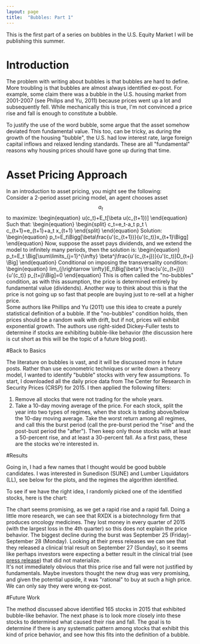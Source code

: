 ```yaml
---
layout: page
title:  "Bubbles: Part 1"
---
```


This is the first part of a series on bubbles in the U.S. Equity Market I will be publishing this summer.

# Introduction

The problem with writing about bubbles is that bubbles are hard to define. More troubling is that bubbles are almost always identified ex-post. For example, some claim there was a bubble in the U.S. housing market from 2001-2007 (see Philips and Yu, 2011) because prices went up a lot and subsequently fell. While mechanically this is true, I'm not convinced a price rise and fall is enough to constitute a bubble. <br />

To justify the use of the word bubble, some argue that the asset somehow deviated from fundamental value. This too, can be tricky, as during the growth of the housing "bubble", the U.S. had low interest rate, large foreign capital inflows and relaxed lending standards. These are all "fundamental" reasons why housing prices should have gone up during that time.

# Asset Pricing Approach

In an introduction to asset pricing, you might see the following: <br />
Consider a 2-period asset pricing model, an agent chooses asset $$a_t$$ to maximize:
\begin{equation}
u(c_t)+E_t[\beta u(c_{t+1})]
\end{equation}
Such that:
\begin{equation}
\begin{split}
c_t=e_t-a_t p_t \\
c_{t+1}=e_{t+1}+a_t x_{t+1}
\end{split}
\end{equation}
Solution:
\begin{equation}
p_t=E_t\Bigg[\beta\frac{u'(c_{t+1})}{u'(c_t)}x_{t+1}\Bigg]
\end{equation}
Now, suppose the asset pays dividends, and we extend the model to infinitely many periods, then the solution is:
\begin{equation}
p_t=E_t \Big[\sum\limits_{j=1}^{\infty} \beta^j\frac{u'(c_{t+j})}{u'(c_t)}D_{t+j} \Big]
\end{equation}
Conditional on imposing the transversality condition:
\begin{equation}
lim_{j\rightarrow \infty}E_t\Big[\beta^j \frac{u'(c_{t+j})}{u'(c_t)} p_{t+j}\Big]=0
\end{equation}
This is often called the "no-bubbles" condition, as with this assumption, the price is determined entirely by fundamental value (dividends). Another way to think about this is that the price is not going up so fast that people are buying just to re-sell at a higher price. <br />
Some authors like Phillips and Yu (2011) use this idea to create a purely statistical definition of a bubble. If the "no-bubbles" condition holds, then prices should be a random walk with drift, but if not, prices will exhibit exponential growth. The authors use right-sided Dickey-Fuller tests to determine if stocks are exhibiting bubble-like behavior (the discussion here is cut short as this will be the topic of a future blog post).

#Back to Basics

The literature on bubbles is vast, and it will be discussed more in future posts. Rather than use econometric techniques or write down a theory model, I wanted to identify "bubble" stocks with very few assumptions. To start, I downloaded all the daily price data from The Center for Research in Security Prices (CRSP) for 2015. I then applied the following filters: <br />
1) Remove all stocks that were not trading for the whole years. <br />
2) Take a 10-day moving average of the price. For each stock, split the year into two types of regimes, when the stock is trading above/below the 10-day moving average. Take the worst return among all regimes, and call this the burst period (call the pre-burst period the "rise" and the post-bust period the "after"). Then keep only those stocks with at least a 50-percent rise, and at least a 30-percent fall.
As a first pass, these are the stocks we're interested in.

#Results

Going in, I had a few names that I thought would be good bubble candidates. I was interested in Sunedison (SUNE) and Lumber Liquidators (LL), see below for the plots, and the regimes the algorithm identified. <br />

To see if we have the right idea, I randomly picked one of the identified stocks, here is the chart: <br />

The chart seems promising, as we get a rapid rise and a rapid fall. Doing a little more research, we can see that RXDX is a biotechnology firm that produces oncology medicines. They lost money in every quarter of 2015 (with the largest loss in the 4th quarter) so this does not explain the price behavior. The biggest decline during the burst was September 25 (Friday)-September 28 (Monday). Looking at their press releases we can see that they released a clinical trial result on September 27 (Sunday), so it seems like perhaps investors were expecting a better result in the clinical trial (see <a href="http://investor.ignyta.com/releasedetail.cfm?ReleaseID=933271" title="ignyta">press release</a>) that did not materialize. <br />
It's not immediately obvious that this price rise and fall were not justified by fundamentals. Maybe investors thought the new drug was very promising, and given the potential upside, it was "rational" to buy at such a high price. We can only say they were wrong ex-post.

#Future Work

The method discussed above identified 165 stocks in 2015 that exhibited bubble-like behavior. The next phase is to look more closely into these stocks to determined what caused their rise and fall. The goal is to determine if there is any systematic pattern among stocks that exhibit this kind of price behavior, and see how this fits into the definition of a bubble.
